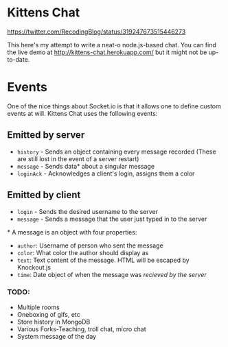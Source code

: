Kittens Chat
============

https://twitter.com/RecodingBlog/status/319247673515446273

This here's my attempt to write a neat-o node.js-based chat.  You can find the live demo at http://kittens-chat.herokuapp.com/ but it might not be up-to-date.

Events
======

One of the nice things about Socket.io is that it allows one to define custom events at will.  Kittens Chat uses the following events:

## Emitted by server
 - `history` - Sends an object containing every message recorded (These are still lost in the event of a server restart)
 - `message` - Sends data* about a singular message
 - `loginAck` - Acknowledges a client's login, assigns them a color
 
## Emitted by client
 - `login` - Sends the desired username to the server
 - `message` - Sends a message that the user just typed in to the server

\* A message is an object with four properties:
 - `author`: Username of person who sent the message
 - `color`: What color the author should display as
 - `text`: Text content of the message.  HTML will be escaped by Knockout.js
 - `time`: Date object of when the message was *recieved by the server*

### TODO:
 - Multiple rooms
 - Oneboxing of gifs, etc
 - Store history in MongoDB
 - Various Forks-Teaching, troll chat, micro chat
 - System message of the day